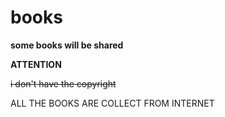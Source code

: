# books
**some books will be shared**

**ATTENTION**

~~i don't have the copyright~~

ALL THE BOOKS ARE COLLECT FROM INTERNET
